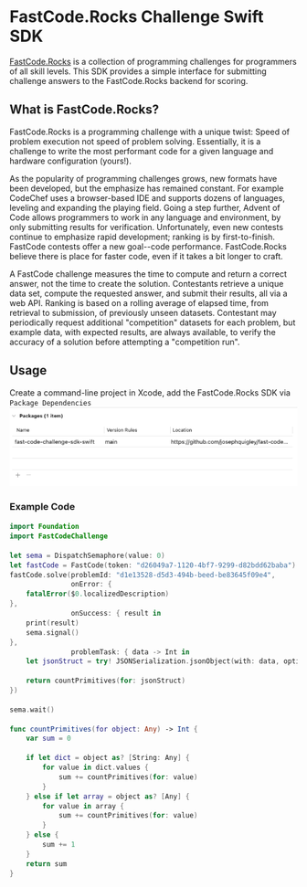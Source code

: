 # FastCode.Rocks Challenge Swift SDK

[FastCode.Rocks](https://fastcode.rocks) is a collection of programming challenges for programmers of all skill levels. This SDK provides a simple interface for submitting challenge answers to the FastCode.Rocks backend for scoring.


## What is FastCode.Rocks?
FastCode.Rocks is a programming challenge with a unique twist: Speed of problem execution not speed of problem solving. Essentially, it is a challenge to write the most performant code for a given language and hardware configuration (yours!).

As the popularity of programming challenges grows, new formats have been developed, but the emphasize has remained constant. For example CodeChef uses a browser-based IDE and supports dozens of languages, leveling and expanding the playing field. Going a step further, Advent of Code allows programmers to work in any language and environment, by only submitting results for verification. Unfortunately, even new contests continue to emphasize rapid development; ranking is by first-to-finish. FastCode contests offer a new goal--code performance. FastCode.Rocks believe there is place for faster code, even if it takes a bit longer to craft.

A FastCode challenge measures the time to compute and return a correct answer, not the time to create the solution. Contestants retrieve a unique data set, compute the requested answer, and submit their results, all via a web API. Ranking is based on a rolling average of elapsed time, from retrieval to submission, of previously unseen datasets. Contestant may periodically request additional "competition" datasets for each problem, but example data, with expected results, are always available, to verify the accuracy of a solution before attempting a "competition run".

## Usage

Create a command-line project in Xcode, add the FastCode.Rocks SDK via `Package Dependencies`
![Xcode Package Dependency Screenshot](img/XcodeAddPackageExample.png)

### Example Code
```swift
import Foundation
import FastCodeChallenge

let sema = DispatchSemaphore(value: 0)
let fastCode = FastCode(token: "d26049a7-1120-4bf7-9299-d82bdd62baba") // Token can be acquired from https://fastcode.rocks/profile
fastCode.solve(problemId: "d1e13528-d5d3-494b-beed-be83645f09e4",
               onError: {
    fatalError($0.localizedDescription)
},
               onSuccess: { result in
    print(result)
    sema.signal()
},
               problemTask: { data -> Int in
    let jsonStruct = try! JSONSerialization.jsonObject(with: data, options: .fragmentsAllowed)
    
    return countPrimitives(for: jsonStruct)
})

sema.wait()

func countPrimitives(for object: Any) -> Int {
    var sum = 0
    
    if let dict = object as? [String: Any] {
        for value in dict.values {
            sum += countPrimitives(for: value)
        }
    } else if let array = object as? [Any] {
        for value in array {
            sum += countPrimitives(for: value)
        }
    } else {
        sum += 1
    }
    return sum
}
```
